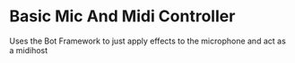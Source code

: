 # Basic Mic And Midi Controller

Uses the Bot Framework to just apply effects to the microphone and act as a midihost